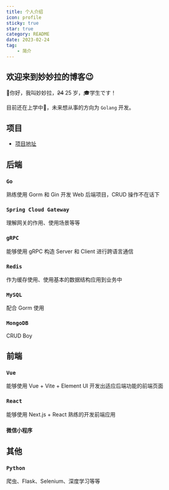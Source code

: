 ```yaml
---
title: 个人介绍
icon: profile
sticky: true
star: true
category: README
date: 2023-02-24
tag:
    - 简介
---
```


## 欢迎来到妙妙拉的博客:wink:

👻你好，我叫妙妙拉，~~24~~ 25 岁，🎓学生です！

目前还在上学中🤞，未来想从事的方向为 `Golang` 开发。

## 项目

- [项目地址](code/project/README.md)

## 后端

### `Go`

熟练使用 Gorm 和 Gin 开发 Web 后端项目，CRUD 操作不在话下

### `Spring Cloud Gateway`

理解网关的作用、使用场景等等

### `gRPC`

能够使用 gRPC 构造 Server 和 Client 进行跨语言通信

### `Redis`

作为缓存使用、使用基本的数据结构应用到业务中

### `MySQL`

配合 Gorm 使用

### `MongoDB`

CRUD Boy

## 前端

### `Vue`

能够使用 Vue + Vite + Element UI 开发出适应后端功能的前端页面

### `React`

能够使用 Next.js + React 熟练的开发前端应用

### `微信小程序`

## 其他

### `Python`

爬虫、Flask、Selenium、深度学习等等
